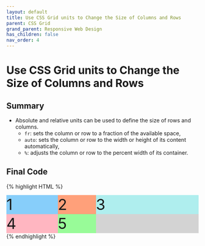 ```yaml
---
layout: default
title: Use CSS Grid units to Change the Size of Columns and Rows
parent: CSS Grid
grand_parent: Responsive Web Design
has_children: false
nav_order: 4
---
```

# Use CSS Grid units to Change the Size of Columns and Rows
## Summary
- Absolute and relative units can be used to define the size of rows and columns.
    - `fr`: sets the column or row to a fraction of the available space,
    - `auto`: sets the column or row to the width or height of its content automatically,
    - `%`: adjusts the column or row to the percent width of its container.

## Final Code

{% highlight HTML %}
<style>
  .d1{background:LightSkyBlue;}
  .d2{background:LightSalmon;}
  .d3{background:PaleTurquoise;}
  .d4{background:LightPink;}
  .d5{background:PaleGreen;}

  .container {
    font-size: 40px;
    width: 100%;
    background: LightGray;
    display: grid;
    /* Only change code below this line */

    grid-template-columns: 1fr 100px 2fr;

    /* Only change code above this line */
    grid-template-rows: 50px 50px;
  }
</style>

<div class="container">
  <div class="d1">1</div>
  <div class="d2">2</div>
  <div class="d3">3</div>
  <div class="d4">4</div>
  <div class="d5">5</div>
</div>
{% endhighlight %}